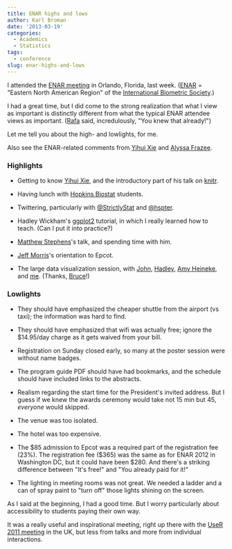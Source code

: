 ```yaml
---
title: ENAR highs and lows
author: Karl Broman
date: '2013-03-19'
categories:
  - Academics
  - Statistics
tags:
  - conference
slug: enar-highs-and-lows
---
```


I attended the [ENAR meeting](http://www.enar.org/meetings.cfm) in Orlando, Florida, last week. ([ENAR](http://www.enar.org) = "Eastern North American Region" of the [International Biometric Society](http://www.biometricsociety.org).)

I had a great time, but I did come to the strong realization that what I view as important is distinctly different from what the typical ENAR attendee views as important.  ([Rafa](http://www.rafalab.org) said, incredulously, "You knew that already!")

Let me tell you about the high- and lowlights, for me.

Also see the ENAR-related comments from [Yihui Xie](http://yihui.name/en/2013/03/on-enar-or-statistical-meetings-in-general/) and [Alyssa Frazee](http://alyssafrazee.wordpress.com/2013/03/18/ideas-for-super-awesome-conferences/).

<!-- more -->

### Highlights

  * Getting to know [Yihui Xie](http://yihui.name), and the introductory part of his talk on [knitr](http://yihui.name/knitr/).

  * Having lunch with [Hopkins Biostat](http://www.biostat.jhsph.edu) students.

  * Twittering, particularly with [@StrictlyStat](http://twitter.com/StrictlyStat) and [@hspter](http://twitter.com/hspter).

  * Hadley Wickham's [ggplot2](http://ggplot2.org) tutorial, in which I really learned how to teach.  (Can I put it into practice?)

  * [Matthew Stephens](http://genes.uchicago.edu/contents/faculty/stephens-matthew.html)'s talk, and spending time with him.

  * [Jeff Morris](http://faculty.mdanderson.org/Jeffrey_Morris/Default.asp)'s orientation to Epcot.

  * The large data visualization session, with [John](http://twitter.com/StrictlyStat), [Hadley](http://had.co.nz), [Amy Heineke](http://www.youtube.com/watch?v=IVdwJvQXeg4), and [me](http://www.biostat.wisc.edu/~kbroman).  (Thanks, [Bruce](http://www.biostat.jhsph.edu/~bswihart/)!)

### Lowlights

  * They should have emphasized the cheaper shuttle from the airport (vs taxi); the information was hard to find.

  * They should have emphasized that wifi was actually free; ignore the \$14.95/day charge as it gets waived from your bill.

  * Registration on Sunday closed early, so many at the poster session were without name badges.

  * The program guide PDF should have had bookmarks, and the schedule should have included links to the abstracts.

  * Realism regarding the start time for the President's invited address.  But I guess if we knew the awards ceremony would take not 15 min but 45, _everyone_ would skipped.

  * The venue was too isolated.

  * The hotel was too expensive.

  * The \$85 admission to Epcot was a required part of the registration fee (23%).  The registration fee (\$365) was the same as for ENAR 2012 in Washington DC, but it could have been \$280.  And there's a striking difference between "It's free!" and "You already paid for it!"

  * The lighting in meeting rooms was not great.  We needed a ladder and a can of spray paint to "turn off" those lights shining on the screen.

As I said at the beginning, I had a good time. But I worry particularly about accessibility to students paying their own way.

It was a really useful and inspirational meeting, right up there with the [UseR 2011 meeting](http://kbroman.org/blog/2011/08/20/user-conference-2011-highlights/) in the UK, but less from talks and more from individual interactions.
